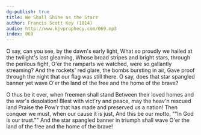 ```yaml
---
dg-publish: true
title: We Shall Shine as the Stars
author: Francis Scott Key (1814)
audio: http://www.kjvprophecy.com/069.mp3
index: 069
---
```


O say, can you see, by the dawn's early light,
What so proudly we hailed at the twilight's last gleaming,
Whose broad stripes and bright stars, through the perilous fight,
O'er the ramparts we watched, were so gallantly streaming?
And the rockets' red glare, the bombs bursting in air,
Gave proof through the night that our flag was still there.
O say, does that star spangled banner yet wave
O'er the land of the free and the home of the brave?

O thus be it ever, when freemen shall stand
Between their loved homes and the war's desolation!
Blest with vict'ry and peace, may the heav'n rescued land
Praise the Pow'r that has made and preserved us a nation!
Then conquer we must, when our cause it is just,
And this be our motto, ""In God is our trust.""
And the star spangled banner in triumph shall wave
O'er the land of the free and the home of the brave!